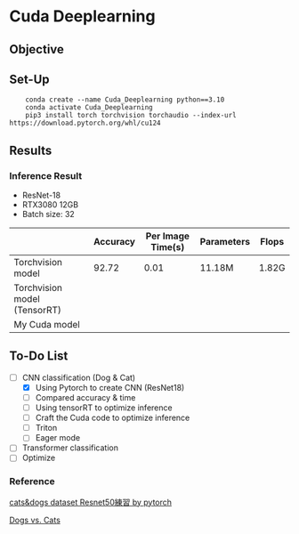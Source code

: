 # Cuda Deeplearning
## Objective

## Set-Up
```
    conda create --name Cuda_Deeplearning python==3.10
    conda activate Cuda_Deeplearning
    pip3 install torch torchvision torchaudio --index-url https://download.pytorch.org/whl/cu124
```
## Results
### Inference Result
* ResNet-18
* RTX3080 12GB
* Batch size: 32
  
|                               | Accuracy  | Per Image Time(s)         | Parameters | Flops  |
|  ----                         | ----      | ----                      | ----       | ----   |
|  Torchvision model            | 92.72     | 0.01                      | 11.18M     | 1.82G  |
|  Torchvision model (TensorRT) |           |                           |            |        |
|  My Cuda model                |           |                           |            |        |


## To-Do List

- [ ] CNN classification (Dog & Cat)
  - [x] Using Pytorch to create CNN (ResNet18)
  - [ ] Compared accuracy & time
  - [ ] Using tensorRT to optimize inference
  - [ ] Craft the Cuda code to optimize inference
  - [ ] Triton
  - [ ] Eager mode
- [ ] Transformer classification
- [ ] Optimize 

### Reference
[cats&dogs dataset Resnet50練習 by pytorch](https://ithelp.ithome.com.tw/articles/10288232?sc=rss.iron)

[Dogs vs. Cats](https://www.kaggle.com/competitions/dogs-vs-cats/data)
